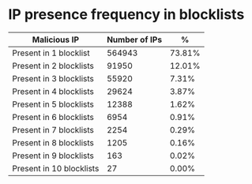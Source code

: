 # IP presence frequency in blocklists
| Malicious IP | Number of IPs | % |
|----|----|----|
| Present in 1 blocklist | 564943 | 73.81% |
| Present in 2 blocklists | 91950 | 12.01% |
| Present in 3 blocklists | 55920 | 7.31% |
| Present in 4 blocklists | 29624 | 3.87% |
| Present in 5 blocklists | 12388 | 1.62% |
| Present in 6 blocklists | 6954 | 0.91% |
| Present in 7 blocklists | 2254 | 0.29% |
| Present in 8 blocklists | 1205 | 0.16% |
| Present in 9 blocklists | 163 | 0.02% |
| Present in 10 blocklists | 27 | 0.00% |

